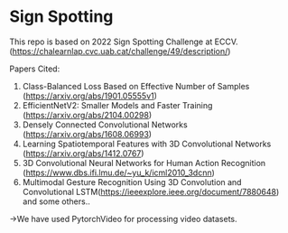 # Sign Spotting
This repo is based on 2022 Sign Spotting Challenge at ECCV.(https://chalearnlap.cvc.uab.cat/challenge/49/description/)

Papers Cited:
1. Class-Balanced Loss Based on Effective Number of Samples (https://arxiv.org/abs/1901.05555v1) 
2. EfficientNetV2: Smaller Models and Faster Training (https://arxiv.org/abs/2104.00298)
3. Densely Connected Convolutional Networks (https://arxiv.org/abs/1608.06993)
4. Learning Spatiotemporal Features with 3D Convolutional Networks (https://arxiv.org/abs/1412.0767)
5. 3D Convolutional Neural Networks for Human Action Recognition (https://www.dbs.ifi.lmu.de/~yu_k/icml2010_3dcnn)
6. Multimodal Gesture Recognition Using 3D Convolution and Convolutional LSTM(https://ieeexplore.ieee.org/document/7880648)
and some others..


->We have used PytorchVideo for processing video datasets.
